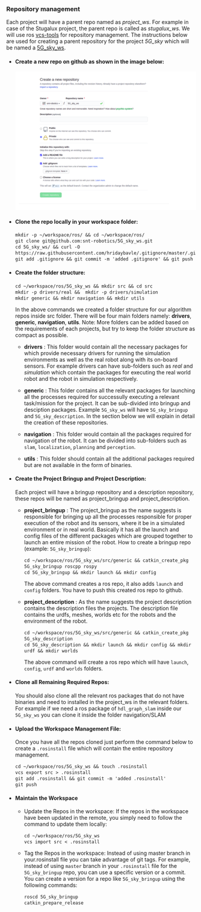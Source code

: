 ### Repository management

Each project will have a parent repo named as *project_ws*. For example in case of the Stugalux project, the parent repo is called as *stugalux_ws*. We will use ros [vcs-tools](http://wiki.ros.org/vcstool) for repository management. The instructions below are used for creating a parent repository for the project *5G_sky* which will be named a [5G_sky_ws](https://github.com/snt-robotics/5G_sky_ws). 

* #### Create a new repo on github as shown in the image below:
    
    <img src="assets/github-repo.png" width="" height=""> 

* ####   Clone the repo locally in your workspace folder:   
    ``` 
    mkdir -p ~/workspace/ros/ && cd ~/workspace/ros/
    git clone git@github.com:snt-robotics/5G_sky_ws.git
    cd 5G_sky_ws/ && curl -O  https://raw.githubusercontent.com/hridaybavle/.gitignore/master/.gitignore
    git add .gitignore && git commit -m 'added .gitignore' && git push
    ```

* #### Create the folder structure:
    
    ```
    cd ~/workspace/ros/5G_sky_ws && mkdir src && cd src
    mkdir -p drivers/real &&  mkdir -p drivers/simulation
    mkdir generic && mkdir navigation && mkdir utils
    ```

    In the above commands we created a folder structure for our algorithm repos inside src folder. There will be four main folders namely: **drivers**, **generic**, **navigation**, **utils**. Note: More folders can be added based on the requirements of each projects, but try to keep the folder structure as compact as possible.

    * **drivers** : This folder would contain all the necessary packages for which provide necessary drivers for running the simulation environments as well as the real robot along with its on-board sensors. For example drivers can have sub-folders such as *real* and *simulation* which contain the packages for executing the real world robot and the robot in simulation respectively. 

    * **generic** : This folder contains all the relevant packages for launching all the processes required for successully executing a relevant task/mission for the project. It can be sub-divided into bringup and desciption packages. Example `5G_sky_ws` will have `5G_sky_bringup` and `5G_sky_description`. In the section below we will explain in detail the creation of these repositories. 

    * **navigation** : This folder would contain all the packages required for navigation of the robot. It can be divided into sub-folders such as `slam`, `localization`, `planning` and `perception`. 

    * **utils** : This folder should contain all the additional packages required but are not available in the form of binaries.

* #### Create the Project Bringup and Project Description:

    Each project will have a bringup repository and a description repository, these repos will be named as project_bringup and project_description.

    * **project_bringup** : The project_bringup as the name suggests is responsible for bringing up all the processes responsible for proper execution of the robot and its sensors, where it be in a simulated environment or in real world. Basically it has all the launch and config files of the different packages which are grouped together to launch an entire mission of the robot. How to create a bringup repo (example: `5G_sky_bringup`):
        
        ```
        cd ~/workspace/ros/5G_sky_ws/src/generic && catkin_create_pkg 5G_sky_bringup roscpp rospy 
        cd 5G_sky_bringup && mkdir launch && mkdir config
        ```    

        The above command creates a ros repo, it also adds `launch` and `config` folders. You have to push this created ros repo to github. 

    * **project_description** : As the name suggests the project description contains the description files the projects. The description file contains the urdfs, meshes, worlds etc for the robots and the environment of the robot. 
        
        ```
        cd ~/workspace/ros/5G_sky_ws/src/generic && catkin_create_pkg 5G_sky_description
        cd 5G_sky_description && mkdir launch && mkdir config && mkdir urdf && mkdir worlds
        ```    

        The above command will create a ros repo which will have `launch`, `config`, `urdf` and `worlds` folders. 


* #### Clone all Remaining Required Repos: 

    You should also clone all the relevant ros packages that do not have binaries and need to installed in the project_ws in the relevant folders. For example if we need a ros package of `hdl_graph_slam` inside our `5G_sky_ws` you can clone it inside the folder navigation/SLAM

* #### Upload the Workspace Management File:

    Once you have all the repos cloned just perform the command below to create a `.rosinstall` file which will contain the entire repository management. 

    ```
    cd ~/workspace/ros/5G_sky_ws && touch .rosinstall
    vcs export src > .rosinstall
    git add .rosinstall && git commit -m 'added .rosinstall'
    git push 
    ```

* #### Maintain the Workspace

    * Update the Repos in the workspace: If the repos in the workspace have been updated in the remote, you simply need to follow the command to update them locally:
        ```
        cd ~/workspace/ros/5G_sky_ws  
        vcs import src < .rosinstall    
        ``` 

    * Tag the Repos in the workspace: Instead of using master branch in your.rosinstall file you can take advantage of git tags. For example, instead of using `master` branch in your `.rosinstall` file for the `5G_sky_bringup` repo, you can use a specific version or a commit. You can create a version for a repo like `5G_sky_bringup` using the following commands:
        ```
        roscd 5G_sky_bringup 
        catkin_prepare_release 
        ```
